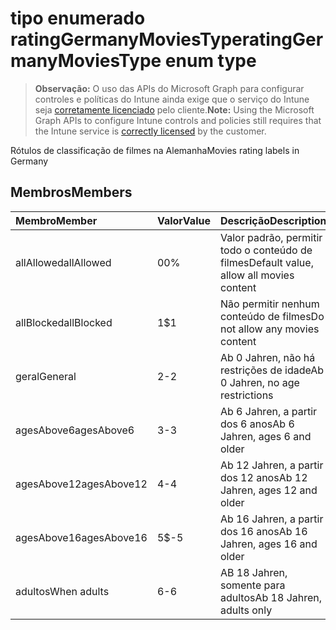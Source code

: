 # <a name="ratinggermanymoviestype-enum-type"></a><span data-ttu-id="aa1d3-101">tipo enumerado ratingGermanyMoviesType</span><span class="sxs-lookup"><span data-stu-id="aa1d3-101">ratingGermanyMoviesType enum type</span></span>

> <span data-ttu-id="aa1d3-102">**Observação:** O uso das APIs do Microsoft Graph para configurar controles e políticas do Intune ainda exige que o serviço do Intune seja [corretamente licenciado](https://go.microsoft.com/fwlink/?linkid=839381) pelo cliente.</span><span class="sxs-lookup"><span data-stu-id="aa1d3-102">**Note:** Using the Microsoft Graph APIs to configure Intune controls and policies still requires that the Intune service is [correctly licensed](https://go.microsoft.com/fwlink/?linkid=839381) by the customer.</span></span>

<span data-ttu-id="aa1d3-103">Rótulos de classificação de filmes na Alemanha</span><span class="sxs-lookup"><span data-stu-id="aa1d3-103">Movies rating labels in Germany</span></span>
## <a name="members"></a><span data-ttu-id="aa1d3-104">Membros</span><span class="sxs-lookup"><span data-stu-id="aa1d3-104">Members</span></span>
|<span data-ttu-id="aa1d3-105">Membro</span><span class="sxs-lookup"><span data-stu-id="aa1d3-105">Member</span></span>|<span data-ttu-id="aa1d3-106">Valor</span><span class="sxs-lookup"><span data-stu-id="aa1d3-106">Value</span></span>|<span data-ttu-id="aa1d3-107">Descrição</span><span class="sxs-lookup"><span data-stu-id="aa1d3-107">Description</span></span>|
|:---|:---|:---|
|<span data-ttu-id="aa1d3-108">allAllowed</span><span class="sxs-lookup"><span data-stu-id="aa1d3-108">allAllowed</span></span>|<span data-ttu-id="aa1d3-109">0</span><span class="sxs-lookup"><span data-stu-id="aa1d3-109">0%</span></span>|<span data-ttu-id="aa1d3-110">Valor padrão, permitir todo o conteúdo de filmes</span><span class="sxs-lookup"><span data-stu-id="aa1d3-110">Default value, allow all movies content</span></span>|
|<span data-ttu-id="aa1d3-111">allBlocked</span><span class="sxs-lookup"><span data-stu-id="aa1d3-111">allBlocked</span></span>|<span data-ttu-id="aa1d3-112">1</span><span class="sxs-lookup"><span data-stu-id="aa1d3-112">$1</span></span>|<span data-ttu-id="aa1d3-113">Não permitir nenhum conteúdo de filmes</span><span class="sxs-lookup"><span data-stu-id="aa1d3-113">Do not allow any movies content</span></span>|
|<span data-ttu-id="aa1d3-114">geral</span><span class="sxs-lookup"><span data-stu-id="aa1d3-114">General</span></span>|<span data-ttu-id="aa1d3-115">2</span><span class="sxs-lookup"><span data-stu-id="aa1d3-115">-2</span></span>|<span data-ttu-id="aa1d3-116">Ab 0 Jahren, não há restrições de idade</span><span class="sxs-lookup"><span data-stu-id="aa1d3-116">Ab 0 Jahren, no age restrictions</span></span>|
|<span data-ttu-id="aa1d3-117">agesAbove6</span><span class="sxs-lookup"><span data-stu-id="aa1d3-117">agesAbove6</span></span>|<span data-ttu-id="aa1d3-118">3</span><span class="sxs-lookup"><span data-stu-id="aa1d3-118">-3</span></span>|<span data-ttu-id="aa1d3-119">Ab 6 Jahren, a partir dos 6 anos</span><span class="sxs-lookup"><span data-stu-id="aa1d3-119">Ab 6 Jahren, ages 6 and older</span></span>|
|<span data-ttu-id="aa1d3-120">agesAbove12</span><span class="sxs-lookup"><span data-stu-id="aa1d3-120">agesAbove12</span></span>|<span data-ttu-id="aa1d3-121">4</span><span class="sxs-lookup"><span data-stu-id="aa1d3-121">-4</span></span>|<span data-ttu-id="aa1d3-122">Ab 12 Jahren, a partir dos 12 anos</span><span class="sxs-lookup"><span data-stu-id="aa1d3-122">Ab 12 Jahren, ages 12 and older</span></span>|
|<span data-ttu-id="aa1d3-123">agesAbove16</span><span class="sxs-lookup"><span data-stu-id="aa1d3-123">agesAbove16</span></span>|<span data-ttu-id="aa1d3-124">5</span><span class="sxs-lookup"><span data-stu-id="aa1d3-124">$-5</span></span>|<span data-ttu-id="aa1d3-125">Ab 16 Jahren, a partir dos 16 anos</span><span class="sxs-lookup"><span data-stu-id="aa1d3-125">Ab 16 Jahren, ages 16 and older</span></span>|
|<span data-ttu-id="aa1d3-126">adultos</span><span class="sxs-lookup"><span data-stu-id="aa1d3-126">When adults</span></span>|<span data-ttu-id="aa1d3-127">6</span><span class="sxs-lookup"><span data-stu-id="aa1d3-127">-6</span></span>|<span data-ttu-id="aa1d3-128">AB 18 Jahren, somente para adultos</span><span class="sxs-lookup"><span data-stu-id="aa1d3-128">Ab 18 Jahren, adults only</span></span>|



